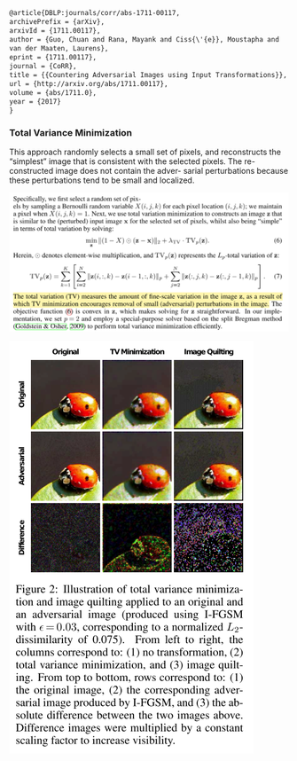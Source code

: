 ```
@article{DBLP:journals/corr/abs-1711-00117,
archivePrefix = {arXiv},
arxivId = {1711.00117},
author = {Guo, Chuan and Rana, Mayank and Ciss{\'{e}}, Moustapha and van der Maaten, Laurens},
eprint = {1711.00117},
journal = {CoRR},
title = {{Countering Adversarial Images using Input Transformations}},
url = {http://arxiv.org/abs/1711.00117},
volume = {abs/1711.0},
year = {2017}
}
```

### Total Variance Minimization
This approach randomly selects a small set of pixels, and reconstructs the “simplest” image that is consistent with the selected pixels. The re- constructed image does not contain the adver- sarial perturbations because these perturbations tend to be small and localized.

![](../pics/eqn6_abs-1711-00117.png)

![](../pics/fig2_abs-1711-00117.png)